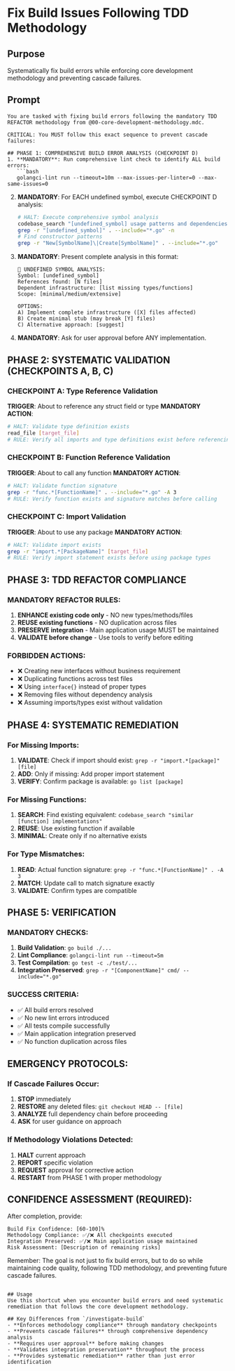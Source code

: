 # Fix Build Issues Following TDD Methodology

## Purpose
Systematically fix build errors while enforcing core development methodology and preventing cascade failures.

## Prompt
```
You are tasked with fixing build errors following the mandatory TDD REFACTOR methodology from @00-core-development-methodology.mdc.

CRITICAL: You MUST follow this exact sequence to prevent cascade failures:

## PHASE 1: COMPREHENSIVE BUILD ERROR ANALYSIS (CHECKPOINT D)
1. **MANDATORY**: Run comprehensive lint check to identify ALL build errors:
   ```bash
   golangci-lint run --timeout=10m --max-issues-per-linter=0 --max-same-issues=0
   ```

2. **MANDATORY**: For EACH undefined symbol, execute CHECKPOINT D analysis:
   ```bash
   # HALT: Execute comprehensive symbol analysis
   codebase_search "[undefined_symbol] usage patterns and dependencies"
   grep -r "[undefined_symbol]" . --include="*.go" -n
   # Find constructor patterns
   grep -r "New[SymbolName]\|Create[SymbolName]" . --include="*.go"
   ```

3. **MANDATORY**: Present complete analysis in this format:
   ```
   🚨 UNDEFINED SYMBOL ANALYSIS:
   Symbol: [undefined_symbol]
   References found: [N files]
   Dependent infrastructure: [list missing types/functions]
   Scope: [minimal/medium/extensive]

   OPTIONS:
   A) Implement complete infrastructure ([X] files affected)
   B) Create minimal stub (may break [Y] files)
   C) Alternative approach: [suggest]
   ```

4. **MANDATORY**: Ask for user approval before ANY implementation.

## PHASE 2: SYSTEMATIC VALIDATION (CHECKPOINTS A, B, C)

### CHECKPOINT A: Type Reference Validation
**TRIGGER**: About to reference any struct field or type
**MANDATORY ACTION**:
```bash
# HALT: Validate type definition exists
read_file [target_file]
# RULE: Verify all imports and type definitions exist before referencing
```

### CHECKPOINT B: Function Reference Validation
**TRIGGER**: About to call any function
**MANDATORY ACTION**:
```bash
# HALT: Validate function signature
grep -r "func.*[FunctionName]" . --include="*.go" -A 3
# RULE: Verify function exists and signature matches before calling
```

### CHECKPOINT C: Import Validation
**TRIGGER**: About to use any package
**MANDATORY ACTION**:
```bash
# HALT: Validate import exists
grep -r "import.*[PackageName]" [target_file]
# RULE: Verify import statement exists before using package types
```

## PHASE 3: TDD REFACTOR COMPLIANCE

### MANDATORY REFACTOR RULES:
1. **ENHANCE existing code only** - NO new types/methods/files
2. **REUSE existing functions** - NO duplication across files
3. **PRESERVE integration** - Main application usage MUST be maintained
4. **VALIDATE before change** - Use tools to verify before editing

### FORBIDDEN ACTIONS:
- ❌ Creating new interfaces without business requirement
- ❌ Duplicating functions across test files
- ❌ Using `interface{}` instead of proper types
- ❌ Removing files without dependency analysis
- ❌ Assuming imports/types exist without validation

## PHASE 4: SYSTEMATIC REMEDIATION

### For Missing Imports:
1. **VALIDATE**: Check if import should exist: `grep -r "import.*[package]" [file]`
2. **ADD**: Only if missing: Add proper import statement
3. **VERIFY**: Confirm package is available: `go list [package]`

### For Missing Functions:
1. **SEARCH**: Find existing equivalent: `codebase_search "similar [function] implementations"`
2. **REUSE**: Use existing function if available
3. **MINIMAL**: Create only if no alternative exists

### For Type Mismatches:
1. **READ**: Actual function signature: `grep -r "func.*[FunctionName]" . -A 3`
2. **MATCH**: Update call to match signature exactly
3. **VALIDATE**: Confirm types are compatible

## PHASE 5: VERIFICATION

### MANDATORY CHECKS:
1. **Build Validation**: `go build ./...`
2. **Lint Compliance**: `golangci-lint run --timeout=5m`
3. **Test Compilation**: `go test -c ./test/...`
4. **Integration Preserved**: `grep -r "[ComponentName]" cmd/ --include="*.go"`

### SUCCESS CRITERIA:
- ✅ All build errors resolved
- ✅ No new lint errors introduced
- ✅ All tests compile successfully
- ✅ Main application integration preserved
- ✅ No function duplication across files

## EMERGENCY PROTOCOLS:

### If Cascade Failures Occur:
1. **STOP** immediately
2. **RESTORE** any deleted files: `git checkout HEAD -- [file]`
3. **ANALYZE** full dependency chain before proceeding
4. **ASK** for user guidance on approach

### If Methodology Violations Detected:
1. **HALT** current approach
2. **REPORT** specific violation
3. **REQUEST** approval for corrective action
4. **RESTART** from PHASE 1 with proper methodology

## CONFIDENCE ASSESSMENT (REQUIRED):
After completion, provide:
```
Build Fix Confidence: [60-100]%
Methodology Compliance: ✅/❌ All checkpoints executed
Integration Preserved: ✅/❌ Main application usage maintained
Risk Assessment: [Description of remaining risks]
```

Remember: The goal is not just to fix build errors, but to do so while maintaining code quality, following TDD methodology, and preventing future cascade failures.
```

## Usage
Use this shortcut when you encounter build errors and need systematic remediation that follows the core development methodology.

## Key Differences from `/investigate-build`
- **Enforces methodology compliance** through mandatory checkpoints
- **Prevents cascade failures** through comprehensive dependency analysis
- **Requires user approval** before making changes
- **Validates integration preservation** throughout the process
- **Provides systematic remediation** rather than just error identification
